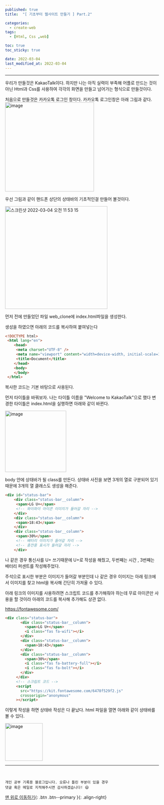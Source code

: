 ```yaml
---
published: true
title:  "[ 기초부터 웹사이트 만들기 ] Part.2" 

categories:
  - create-web
tags:
  - [Html, Css ,web]

toc: true
toc_sticky: true

date: 2022-03-04
last_modified_at: 2022-03-04
---
```

---
우리가 만들것은 KakaoTalk이다.
하지만 나는 아직 실력이 부족해 어플로 만드는 것이 아닌 Html과 Css를 사용하여 각각의 화면을 만들고 넘어가는 형식으로 만들것이다.

처음으로 만들것은 카카오톡 로그인 창이다.
카카오톡 로그인창은 아래 그림과 같다.
<br>
<img width="291" alt="image" src="https://user-images.githubusercontent.com/88019314/156691876-4e0ec438-a338-4b1b-85f4-4377147f42a3.png">
<br>

우선 그림과 같이 핸드폰 상단의 상태바의 기초적인걸 만들어 볼것이다.

<img width="335" alt="스크린샷 2022-03-04 오전 11 53 15" src="https://user-images.githubusercontent.com/88019314/156690438-2237ecfc-5977-4350-b4d0-d1d7493a81aa.png">

먼저 전에 만들었던 파일 web_clone에 index.html파일을 생성한다.

생성을 하였으면 아래의 코드를 복사하여 붙여넣는다

~~~html
<!DOCTYPE html>
 <html lang="en">
    <head>
     <meta charset="UTF-8" />
     <meta name="viewport" content="width=device-width, initial-scale=1.0" />
     <title>Document</title>
    </head>
    <body>
    </body>
 </html>
~~~

복사한 코드는 기본 바탕으로 사용된다.

먼저 타이틀을 바꿔보자. 나는 타이틀 이름을 "Welcome to KakaoTalk"으로 했다
변경한 타이틀은 index.html을 실행하면 아래와 같이 바뀐다.

<img width="200" alt="image" src="https://user-images.githubusercontent.com/88019314/156692971-e5561469-9714-4141-a258-baba2c373be6.png">

body 안에 상태바가 될 class를 만든다.
상태바 사진을 보면 3개의 열로 구분되어 있기때문에 3개의 열 클래스도 생성을 해준다.
~~~html
<div id="status-bar">
    <div class="status-bar__column">
     <span>LG U+</span>
     <!-- 와이파이 아이콘 이미지가 들어갈 자리 -->
    </div>
    <div class="status-bar__column">
     <span>18:43</span>
    </div>
    <div class="status-bar__column">
     <span>30%</span>
     <!-- 배터리 이미지가 들어갈 자리 -->
     <!-- 충전중 표시가 들어갈 자리 -->
    </div>
~~~
나 같은 경우 통신사를 U+ 쓰기때문에 U+로 작성을 해줬고, 두번째는 시간 , 3번째는 배터리 퍼센트를 작성해주었다.

주석으로 표시한 부분은 이미지가 들어갈 부분인데 나 같은 경우 이미지는 아래 링크에서 이미지를 찾고 html을 복사해 간단히 가져올 수 있다.

아래 링크의 이미지를 사용하려면 스크립트 코드를 추가해줘야 하는데 무료 아이콘만 사용을 할 것이라 아래의 코드를 복사해 추가해도 상관 없다.

https://fontawesome.com/

~~~html
<div class="status-bar">
       <div class="status-bar__column">
         <span>LG U+</span>
         <i class="fas fa-wifi"></i>
       </div>
       <div class="status-bar__column">
         <span>18:43</span>
       </div>
       <div class="status-bar__column">
         <span>30%</span>
         <i class="fas fa-battery-full"></i>
         <i class="fas fa-bolt"></i>
       </div>
     </div>
     <!-- 스크립트 코드 -->
     <script
       src="https://kit.fontawesome.com/6478f529f2.js"
       crossorigin="anonymous"
     ></script>
~~~

이렇게 작성을 하면 상태바 작성은 다 끝났다.
html 파일을 열면 아래와 같이 상태바를 볼 수 있다.

<img width="123" alt="image" src="https://user-images.githubusercontent.com/88019314/156695672-dac5164d-3173-4c31-a360-7a7f0e49ff33.png">


<script src="https://gist.github.com/Sheep1sik/2b4fce1fa8d55d6c6df982c30df6c5f9.js"></script>

***
<br>

    개인 공부 기록용 블로그입니다. 오류나 틀린 부분이 있을 경우 
    댓글 혹은 메일로 지적해주시면 감사하겠습니다! 😄

[맨 위로 이동하기](#){: .btn .btn--primary }{: .align-right}